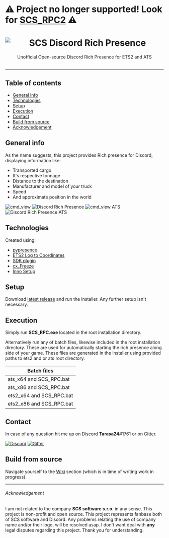 # ⚠️ Project no longer supported! Look for [SCS_RPC2](https://github.com/Tarasa24/SCS_RPC2) ⚠️

<center>
<img align="left" src="https://cdn.discordapp.com/app-assets/529016610137309184/529052463643230211.png">
<h1>SCS Discord Rich Presence</h1>
Unofficial Open-source Discord Rich Presence for ETS2 and ATS
</center>
</br>

---

## Table of contents

- [General info](#general-info)
- [Technologies](#technologies)
- [Setup](#setup)
- [Execution](#execution)
- [Contact](#contact)
- [Build from source](#build-from-source)
- [Acknowledgement](#acknowledgement)

## General info

As the name suggests, this project provides Rich presence for Discord, displaying information like:

- Transported cargo
- It's respective tonnage
- Distance to the destination
- Manufacturer and model of your truck
- Speed
- And approximate position in the world

![cmd_view](https://i.imgur.com/cgIU28C.png)
![Discord Rich Presence](https://i.imgur.com/RyL4qdj.png)
![cmd_view ATS](https://i.imgur.com/tVpYvPE.png)
![Discord Rich Presence ATS](https://i.imgur.com/5cIMkJb.png)

## Technologies

Created using:

- <a href="https://github.com/qwertyquerty/pypresence" target="_blank">pypresence</a>
- <a href="https://github.com/Koenvh1/ETS2-City-Coordinate-Retriever" target="_blank">ETS2 Log to Coordinates</a>
- <a href="https://github.com/nlhans/ets2-sdk-plugin" target="_blank">SDK plugin</a>
- <a href="https://anthony-tuininga.github.io/cx_Freeze/" target="_blank">cx_Freeze</a>
- <a href="http://www.jrsoftware.org/isinfo.php" target="_blank">Inno Setup</a>

## Setup

Download [latest release](https://github.com/Tarasa24/SCS_RPC/releases) and run the installer. Any further setup isn't necessary.

## Execution

Simply run **SCS_RPC.exe** located in the root installation directory.

Alternatively run any of batch files, likewise included in the root installation directory. These are used for automatically starting the rich presence along side of your game. These files are generated in the installer using provided paths to ets2 and or ats root directory.

| Batch files              |
| ------------------------ |
| ats_x64 and SCS_RPC.bat  |
| ats_x86 and SCS_RPC.bat  |
| ets2_x64 and SCS_RPC.bat |
| ets2_x86 and SCS_RPC.bat |

## Contact

In case of any question hit me up on Discord **Tarasa24**#1761 or on Gitter.

[![Discord](https://img.shields.io/badge/Tarasa24-1761-<color>.svg)](https://discordapp.com/activity)
[![Gitter](https://badges.gitter.im/SCS_RPC/community.svg)](https://gitter.im/SCS_RPC/community?utm_source=badge&utm_medium=badge&utm_campaign=pr-badge)

## Build from source

Navigate yourself to the [Wiki](https://github.com/Tarasa24/SCS_RPC/wiki) section (which is in time of writing work in progress).

---

###### Acknowledgement

I am not related to the company **SCS software s.r.o.** in any sense. This project is non-profit and open source. This project represents fanbase both of SCS software and Discord.
Any problems relating the use of company name and/or their logo, will be resolved asap. I don't want deal with **any** legal disputes regarding this project. Thank you for understanding.
